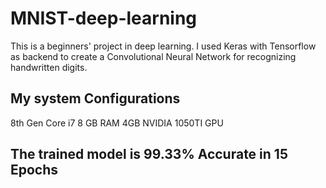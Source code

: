 # MNIST-deep-learning
This is a beginners' project in deep learning. I used Keras with Tensorflow as backend to create a Convolutional Neural Network for recognizing handwritten digits.


## My system Configurations

8th Gen Core i7
8 GB RAM
4GB NVIDIA 1050TI GPU


## The trained model is 99.33% Accurate in 15 Epochs
